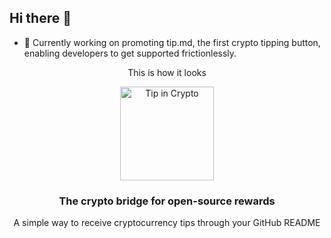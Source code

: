 ## Hi there 👋
- 🔭 Currently working on promoting tip.md, the first crypto tipping button, enabling developers to get supported frictionlessly.

<div align="center">
  <p>This is how it looks</p>
  <a href="https://tip.md/tipdotmd">
    <img src="https://tip.md/badge.svg" alt="Tip in Crypto" width="150">
  </a>
  <h3>The crypto bridge for open-source rewards</h3>
  <p>A simple way to receive cryptocurrency tips through your GitHub README</p>
</div>
<!--

**xR0am/xR0am** is a ✨ _special_ ✨ repository because its `README.md` (this file) appears on your GitHub profile.

Here are some ideas to get you started:

- 🔭 I’m currently working on ...
- 🌱 I’m currently learning ...
- 👯 I’m looking to collaborate on ...
- 🤔 I’m looking for help with ...
- 💬 Ask me about ...
- 📫 How to reach me: ...
- 😄 Pronouns: ...
- ⚡ Fun fact: ...
-->
